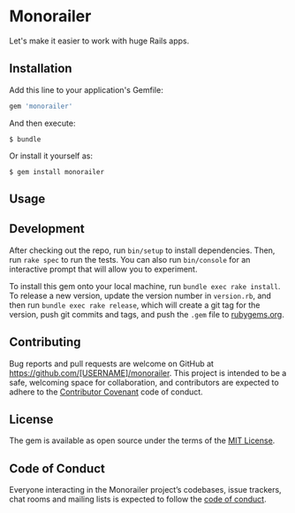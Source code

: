 # Monorailer

Let's make it easier to work with huge Rails apps.

## Installation

Add this line to your application's Gemfile:

```ruby
gem 'monorailer'
```

And then execute:

    $ bundle

Or install it yourself as:

    $ gem install monorailer

## Usage



## Development

After checking out the repo, run `bin/setup` to install dependencies. Then, run `rake spec` to run the tests. You can also run `bin/console` for an interactive prompt that will allow you to experiment.

To install this gem onto your local machine, run `bundle exec rake install`. To release a new version, update the version number in `version.rb`, and then run `bundle exec rake release`, which will create a git tag for the version, push git commits and tags, and push the `.gem` file to [rubygems.org](https://rubygems.org).

## Contributing

Bug reports and pull requests are welcome on GitHub at https://github.com/[USERNAME]/monorailer. This project is intended to be a safe, welcoming space for collaboration, and contributors are expected to adhere to the [Contributor Covenant](http://contributor-covenant.org) code of conduct.

## License

The gem is available as open source under the terms of the [MIT License](https://opensource.org/licenses/MIT).

## Code of Conduct

Everyone interacting in the Monorailer project’s codebases, issue trackers, chat rooms and mailing lists is expected to follow the [code of conduct](https://github.com/[USERNAME]/monorailer/blob/master/CODE_OF_CONDUCT.md).
